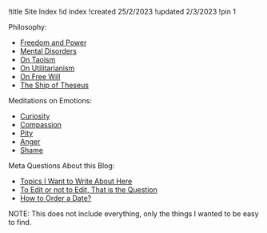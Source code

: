 !title Site Index
!id index
!created 25/2/2023
!updated 2/3/2023
!pin 1

Philosophy:
- <a href="#power">Freedom and Power</a>
- <a href="#mental_disorders">Mental Disorders</a>
- <a href="#taoism">On Taoism</a>
- <a href="#utilitarianism">On Utilitarianism</a>
- <a href="#free_will">On Free Will</a>
- <a href="#ship_of_theseus">The Ship of Theseus</a>

Meditations on Emotions:
- <a href="#curiosity">Curiosity</a>
- <a href="#compassion">Compassion</a>
- <a href="#pity">Pity</a>
- <a href="#anger">Anger</a>
- <a href="#shame">Shame</a>

Meta Questions About this Blog:
- <a href="#todo">Topics I Want to Write About Here</a>
- <a href="#to_edit_or_not_to_edit">To Edit or not to Edit, That is the Question</a>
- <a href="#date_format">How to Order a Date?</a>

NOTE: This does not include everything, only the things I wanted to be easy to find.
